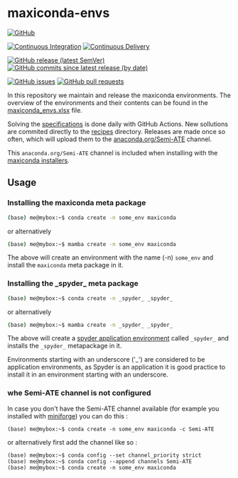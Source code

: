 # maxiconda-envs

[![GitHub](https://img.shields.io/github/license/Semi-ATE/maxiconda-meta?color=black)](https://github.com/Semi-ATE/maxiconda/blob/main/LICENSE)

[![Continuous Integration](https://github.com/Semi-ATE/maxiconda-envs/actions/workflows/CI.yaml/badge.svg)](https://github.com/Semi-ATE/maxiconda-envs/actions/workflows/CI.yaml)
[![Continuous Delivery](https://github.com/Semi-ATE/maxiconda-envs/actions/workflows/CD.yaml/badge.svg)](https://github.com/Semi-ATE/maxiconda-envs/actions/workflows/CD.yaml)

[![GitHub release (latest SemVer)](https://img.shields.io/github/v/release/Semi-ATE/maxiconda-meta?color=blue&label=GitHub&sort=semver)](https://github.com/Semi-ATE/maxiconda-meta/releases/latest)
[![GitHub commits since latest release (by date)](https://img.shields.io/github/commits-since/Semi-ATE/maxiconda-meta/latest)](https://github.com/Semi-ATE/maxiconda-meta)

[![GitHub issues](https://img.shields.io/github/issues/Semi-ATE/maxiconda-meta)](https://github.com/Semi-ATE/maxiconda-meta/issues)
[![GitHub pull requests](https://img.shields.io/github/issues-pr/Semi-ATE/maxiconda-meta)](https://github.com/Semi-ATE/maxiconda-meta/pulls)

In this repository we maintain and release the maxiconda environments. The overview of the environments and their contents can be found in the [maxiconda_envs.xlsx](https://github.com/Semi-ATE/maxiconda-envs/blob/main/maxiconda_envs.xlsx) file.

Solving the [specifications](https://github.com/Semi-ATE/maxiconda-envs/blob/main/specs.yaml) is done daily with GitHub Actions. New sollutions are commited directly to the [recipes](https://github.com/Semi-ATE/maxiconda-envs/tree/main/recipes) directory. Releases are made once so often, which will upload them to the [anaconda.org/Semi-ATE](https://anaconda.org/Semi-ATE/) channel.

This `anaconda.org/Semi-ATE` channel is included when installing with the [maxiconda installers](https://github.com/Semi-ATE/maxiconda).

## Usage

### Installing the maxiconda meta package

```bash
(base) me@mybox:~$ conda create -n some_env maxiconda
````

or alternatively

```bash
(base) me@mybox:~$ mamba create -n some_env maxiconda
```

The above will create an environment with the name (-n) `some_env` and install the `maxiconda` meta package in it.

### Installing the \_spyder\_ meta package

```bash
(base) me@mybox:~$ conda create -n _spyder_ _spyder_
````

or alternatively

```bash
(base) me@mybox:~$ mamba create -n _spyder_ _spyder_
```

The above will create a [spyder application environment](https://github.com/spyder-ide/spyder) called `_spyder_` and installs the `_spyder_` metapackage in it.

Environments starting with an underscore ('_') are considered to be application environments, as Spyder is an application it is good practice to install it in an environment starting with an underscore.

### whe Semi-ATE channel is not configured

In case you don't have the Semi-ATE channel available (for example you installed with [miniforge](https://github.com/conda-forge/miniforge)) you can do this :

```
(base) me@mybox:~$ conda create -n some_env maxiconda -c Semi-ATE
```

or alternatively first add the channel like so :

```
(base) me@mybox:~$ conda config --set channel_priority strict
(base) me@mybox:~$ conda config --append channels Semi-ATE
(base) me@mybox:~$ conda create -n some_env maxiconda
```
